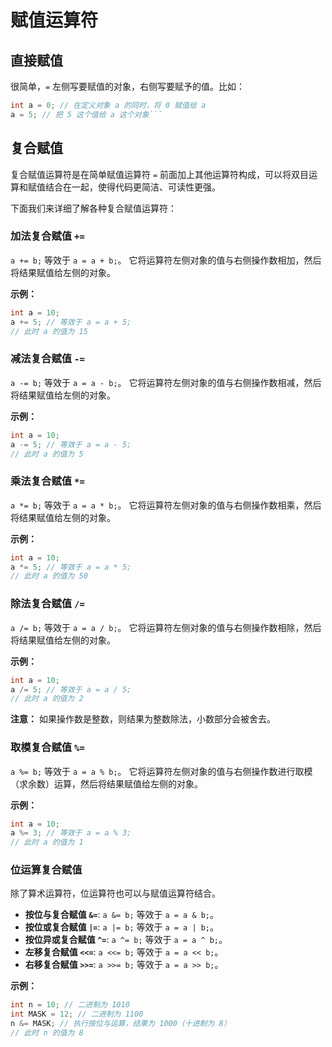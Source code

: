 # 赋值运算符

## 直接赋值

很简单，`=` 左侧写要赋值的对象，右侧写要赋予的值。比如：

```c
int a = 0; // 在定义对象 a 的同时，将 0 赋值给 a
a = 5; // 把 5 这个值给 a 这个对象```
```

## 复合赋值

复合赋值运算符是在简单赋值运算符 `=` 前面加上其他运算符构成，可以将双目运算和赋值结合在一起，使得代码更简洁、可读性更强。

下面我们来详细了解各种复合赋值运算符：

### 加法复合赋值 `+=`

`a += b;` 等效于 `a = a + b;`。 它将运算符左侧对象的值与右侧操作数相加，然后将结果赋值给左侧的对象。

**示例：**

```c
int a = 10;
a += 5; // 等效于 a = a + 5;
// 此时 a 的值为 15
```

### 减法复合赋值 `-=`

`a -= b;` 等效于 `a = a - b;`。 它将运算符左侧对象的值与右侧操作数相减，然后将结果赋值给左侧的对象。

**示例：**

```c
int a = 10;
a -= 5; // 等效于 a = a - 5;
// 此时 a 的值为 5
```

### 乘法复合赋值 `*=`

`a *= b;` 等效于 `a = a * b;`。 它将运算符左侧对象的值与右侧操作数相乘，然后将结果赋值给左侧的对象。

**示例：**

```c
int a = 10;
a *= 5; // 等效于 a = a * 5;
// 此时 a 的值为 50
```

### 除法复合赋值 `/=`

`a /= b;` 等效于 `a = a / b;`。 它将运算符左侧对象的值与右侧操作数相除，然后将结果赋值给左侧的对象。

**示例：**

```c
int a = 10;
a /= 5; // 等效于 a = a / 5;
// 此时 a 的值为 2
```

**注意：** 如果操作数是整数，则结果为整数除法，小数部分会被舍去。

### 取模复合赋值 `%=`

`a %= b;` 等效于 `a = a % b;`。 它将运算符左侧对象的值与右侧操作数进行取模（求余数）运算，然后将结果赋值给左侧的对象。

**示例：**

```c
int a = 10;
a %= 3; // 等效于 a = a % 3;
// 此时 a 的值为 1
```

### 位运算复合赋值

除了算术运算符，位运算符也可以与赋值运算符结合。

* **按位与复合赋值 `&=`**: `a &= b;` 等效于 `a = a & b;`。
* **按位或复合赋值 `|=`**: `a |= b;` 等效于 `a = a | b;`。
* **按位异或复合赋值 `^=`**: `a ^= b;` 等效于 `a = a ^ b;`。
* **左移复合赋值 `<<=`**: `a <<= b;` 等效于 `a = a << b;`。
* **右移复合赋值 `>>=`**: `a >>= b;` 等效于 `a = a >> b;`。

**示例：**

```c
int n = 10; // 二进制为 1010
int MASK = 12; // 二进制为 1100
n &= MASK; // 执行按位与运算，结果为 1000（十进制为 8）
// 此时 n 的值为 8
```

